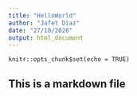 ```yaml
---
title: "HelloWorld"
author: "Jafet Diaz"
date: "27/10/2020"
output: html_document
---
```


```{r setup, include=FALSE}
knitr::opts_chunk$set(echo = TRUE)
```

## This is a markdown file